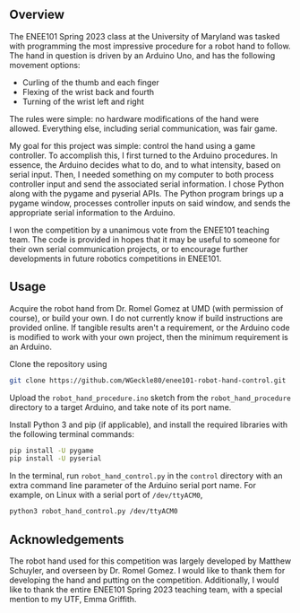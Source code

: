 ## Overview

The ENEE101 Spring 2023 class at the University of Maryland was tasked with
programming the most impressive procedure for a robot hand to follow.
The hand in question is driven by an Arduino Uno, and has the following
movement options:

* Curling of the thumb and each finger
* Flexing of the wrist back and fourth
* Turning of the wrist left and right

The rules were simple: no hardware modifications of the hand were allowed.
Everything else, including serial communication, was fair game.

My goal for this project was simple: control the hand using a game controller.
To accomplish this, I first turned to the Arduino procedures.  In essence,
the Arduino decides what to do, and to what intensity, based on serial input.
Then, I needed something on my computer to both process controller input and
send the associated serial information.  I chose Python along with the pygame
and pyserial APIs.  The Python program brings up a pygame window, processes
controller inputs on said window, and sends the appropriate serial information
to the Arduino.

I won the competition by a unanimous vote from the ENEE101 teaching team.
The code is provided in hopes that it may be useful to someone for their
own serial communication projects, or to encourage further developments
in future robotics competitions in ENEE101.


## Usage

Acquire the robot hand from Dr. Romel Gomez at UMD (with permission of course),
or build your own.  I do not currently know if build instructions are provided
online.  If tangible results aren't a requirement, or the Arduino code is
modified to work with your own project, then the minimum requirement is an
Arduino.

Clone the repository using

```sh
git clone https://github.com/WGeckle80/enee101-robot-hand-control.git
```

Upload the `robot_hand_procedure.ino` sketch from the `robot_hand_procedure`
directory to a target Arduino, and take note of its port name.

Install Python 3 and pip (if applicable), and install the required libraries
with the following terminal commands:

```sh
pip install -U pygame
pip install -U pyserial
```

In the terminal, run `robot_hand_control.py` in the `control` directory with
an extra command line parameter of the Arduino serial port name.
For example, on Linux with a serial port of `/dev/ttyACM0`,

```sh
python3 robot_hand_control.py /dev/ttyACM0
```


## Acknowledgements

The robot hand used for this competition was largely developed by Matthew
Schuyler, and overseen by Dr. Romel Gomez.  I would like to thank them
for developing the hand and putting on the competition.  Additionally,
I would like to thank the entire ENEE101 Spring 2023 teaching team,
with a special mention to my UTF, Emma Griffith.


